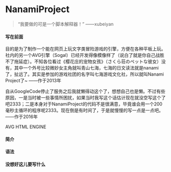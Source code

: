 # NanamiProject
>“我要做的可是一个脚本解释器！” ——xubeiyan    

#### 写在前面

目的是为了制作一个能在网页上玩文字类冒险游戏的引擎，方便在各种平板上玩。社内的另一个AVG引擎（Sogal）已经开发得像模像样了（说白了就是你自己战胜不了拖延症）。不知各位看过《樱花庄的宠物女孩》（さくら荘のペットな彼女）没有，其中一个外号比较微妙女主角就叫青山七海，七海的日文读法就是nanami了，扯远了。其实是参加的游戏社团的名字叫七海游戏文化社，所以就叫Nanami Project了~ ——作于2013年

自从GoogleCode停止了服务之后我就懒得动这个了，想想自己也是懒。不过有些原因，一是当时被一些事情所困扰，如果当时我写这个话估计现在就没空写这个了吧2333；二是本身对于NanamiProject的代码不是很满意，毕竟谁会用一个200毫秒主循环的程序呢2333。现在倒是有时间了，于是就慢慢的写一点是一点吧。 ——作于2016年   

AVG HTML ENGINE

#### 简介

#### 语法

#### 没想好这儿要写什么
